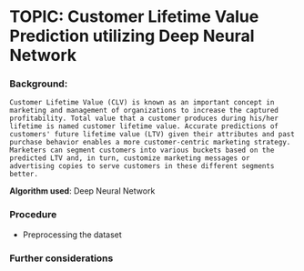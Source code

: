# TOPIC: Customer Lifetime Value Prediction utilizing Deep Neural Network

### Background:
    Customer Lifetime Value (CLV) is known as an important concept in marketing and management of organizations to increase the captured profitability. Total value that a customer produces during his/her lifetime is named customer lifetime value. Accurate predictions of customers' future lifetime value (LTV) given their attributes and past purchase behavior enables a more customer-centric marketing strategy.
    Marketers can segment customers into various buckets based on the predicted LTV and, in turn, customize marketing messages or advertising copies to serve customers in these different segments better. 


**Algorithm used**: Deep Neural Network


### Procedure
- Preprocessing the dataset 



### Further considerations
